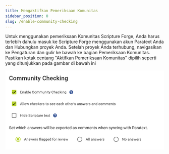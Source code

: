 ```yaml
---
title: Mengaktifkan Pemeriksaan Komunitas
sidebar_position: 0
slug: /enable-community-checking
---
```


Untuk menggunakan pemeriksaan Komunitas Scripture Forge, Anda harus terlebih dahulu masuk ke Scripture Forge menggunakan akun Paratext Anda dan Hubungkan proyek Anda. Setelah proyek Anda terhubung, navigasikan ke Pengaturan dan gulir ke bawah ke bagian Pemeriksaan Komunitas. Pastikan kotak centang "Aktifkan Pemeriksaan Komunitas" dipilih seperti yang ditunjukkan pada gambar di bawah ini

![](./2042422434.png)


